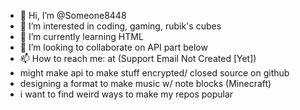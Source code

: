 - 👋 Hi, I’m @Someone8448
- 👀 I’m interested in coding, gaming, rubik's cubes
- 🌱 I’m currently learning HTML
- 💞️ I’m looking to collaborate on API part below
- 📫 How to reach me: at (Support Email Not Created [Yet])
- might make api to make stuff encrypted/ closed source on github
- designing a format to make music w/ note blocks (Minecraft)
- i want to find weird ways to make my repos popular

<!---
Someone8448/Someone8448 is a ✨ special ✨ repository because its `README.md` (this file) appears on your GitHub profile.
You can click the Preview link to take a look at your changes.
--->
